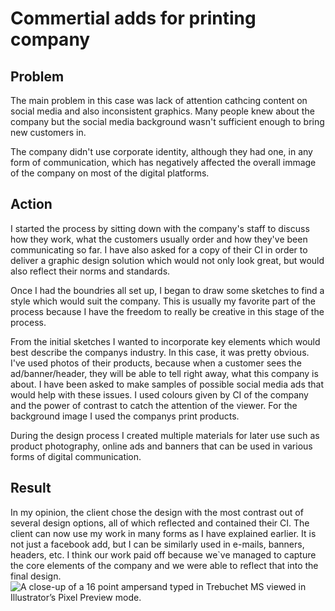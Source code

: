 # Commertial adds for printing company

## Problem
The main problem in this case was lack of attention cathcing content on social media and also inconsistent graphics. Many people knew about the company but the social media background wasn't sufficient enough to bring new customers in.

The company didn't use corporate identity, although they had one, in any form of communication, which has negatively affected the overall immage of the company on most of the digital platforms. 

## Action
I started the process by sitting down with the company's staff to discuss how they work, what the customers usually order and how they've been communicating so far. I have also asked for a copy of their CI in order to deliver a graphic design solution which would not only look great, but would also reflect their norms and standards.

Once I had the boundries all set up, I began to draw some sketches to find a style which would suit the company. This is usually my favorite part of the process because I have the freedom to really be creative in this stage of the process.

From the initial sketches I wanted to incorporate key elements which would best describe the companys industry. In this case, it was pretty obvious. I've used photos of their products, because when a customer sees the ad/banner/header, they will be able to tell right away, what this company is about. I have been asked to make samples of possible social media ads that would help with these issues. I used colours given by CI of the company and the power of contrast to catch the attention of the viewer. For the background image I used the companys print products.

During the design process I created multiple materials for later use such as product photography, online ads and banners that can be used in various forms of digital communication.


## Result
In my opinion, the client chose the design with the most contrast out of several design options, all of which reflected and contained their CI. The client can now use my work in many forms as I have explained earlier. It is not just a facebook add, but I can be similarly used in e-mails, banners, headers, etc. I think our work paid off because we`ve managed to capture the core elements of the company and we were able to reflect that into the final design. 
![A close-up of a 16 point ampersand typed in Trebuchet MS viewed in Illustrator’s Pixel Preview mode.]()
